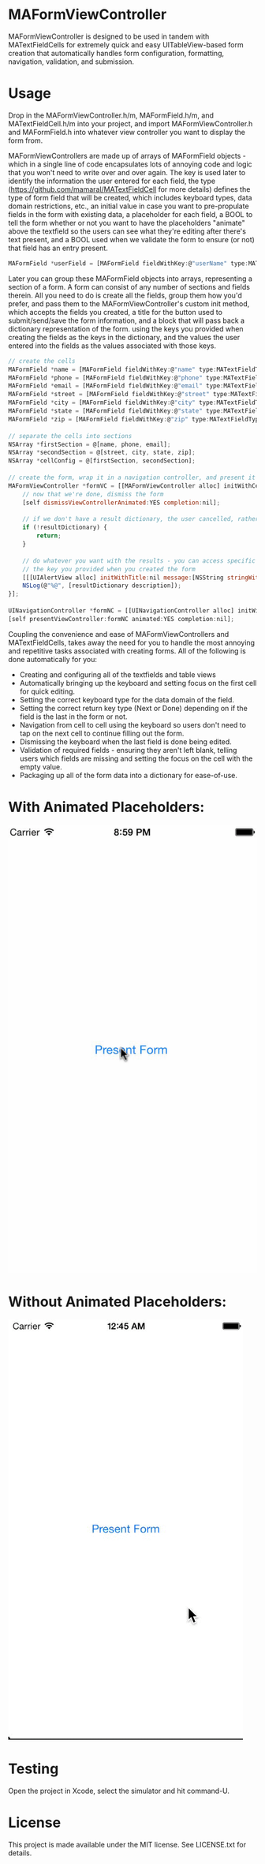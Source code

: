 MAFormViewController
==================

MAFormViewController is designed to be used in tandem with MATextFieldCells for extremely quick and easy UITableView-based form creation that automatically handles form configuration, formatting, navigation, validation, and submission.


Usage
=====

Drop in the MAFormViewController.h/m, MAFormField.h/m, and MATextFieldCell.h/m into your project, and import MAFormViewController.h and MAFormField.h into whatever view controller you want to display the form from.

MAFormViewControllers are made up of arrays of MAFormField objects - which in a single line of code encapsulates lots of annoying code and logic that you won't need to write over and over again. The key is used later to identify the information the user entered for each field, the type (https://github.com/mamaral/MATextFieldCell for more details) defines the type of form field that will be created, which includes keyboard types, data domain restrictions, etc., an initial value in case you want to pre-propulate fields in the form with existing data, a placeholder for each field, a BOOL to tell the form whether or not you want to have the placeholders "animate" above the textfield so the users can see what they're editing after there's text present, and a BOOL used when we validate the form to ensure (or not) that field has an entry present.

```js
MAFormField *userField = [MAFormField fieldWithKey:@"userName" type:MATextFieldTypeName initialValue:nil placeholder:@"Username" required:YES];
```

Later you can group these MAFormField objects into arrays, representing a section of a form. A form can consist of any number of sections and fields therein. All you need to do is create all the fields, group them how you'd prefer, and pass them to the MAFormViewController's custom init method, which accepts the fields you created, a title for the button used to submit/send/save the form information, and a block that will pass back a dictionary representation of the form. using the keys you provided when creating the fields as the keys in the dictionary, and the values the user entered into the fields as the values associated with those keys.

```js
// create the cells
MAFormField *name = [MAFormField fieldWithKey:@"name" type:MATextFieldTypeName initialValue:nil placeholder:@"Full Name" required:YES];
MAFormField *phone = [MAFormField fieldWithKey:@"phone" type:MATextFieldTypePhone initialValue:nil placeholder:@"Phone Number" required:YES];
MAFormField *email = [MAFormField fieldWithKey:@"email" type:MATextFieldTypeEmail initialValue:nil placeholder:@"Email (optional)" required:NO];
MAFormField *street = [MAFormField fieldWithKey:@"street" type:MATextFieldTypeAddress initialValue:nil placeholder:@"Street" required:YES];
MAFormField *city = [MAFormField fieldWithKey:@"city" type:MATextFieldTypeAddress initialValue:nil placeholder:@"City" required:YES];
MAFormField *state = [MAFormField fieldWithKey:@"state" type:MATextFieldTypeStateAbbr initialValue:nil placeholder:@"State" required:YES];
MAFormField *zip = [MAFormField fieldWithKey:@"zip" type:MATextFieldTypeZIP initialValue:nil placeholder:@"ZIP" required:YES];
    
// separate the cells into sections
NSArray *firstSection = @[name, phone, email];
NSArray *secondSection = @[street, city, state, zip];
NSArray *cellConfig = @[firstSection, secondSection];

// create the form, wrap it in a navigation controller, and present it modally
MAFormViewController *formVC = [[MAFormViewController alloc] initWithCellConfigurations:cellConfig actionText:@"Save" animatePlaceholders:YES handler:^(NSDictionary *resultDictionary) {
    // now that we're done, dismiss the form
    [self dismissViewControllerAnimated:YES completion:nil];

    // if we don't have a result dictionary, the user cancelled, rather than submitted the form
    if (!resultDictionary) {
        return;
    }

    // do whatever you want with the results - you can access specific values from the dictionary using
    // the key you provided when you created the form
    [[[UIAlertView alloc] initWithTitle:nil message:[NSString stringWithFormat:@"Thanks for registering %@!", resultDictionary[@"name"]] delegate:nil cancelButtonTitle:@"Yay!" otherButtonTitles:nil] show];
    NSLog(@"%@", [resultDictionary description]);
}];

UINavigationController *formNC = [[UINavigationController alloc] initWithRootViewController:formVC];
[self presentViewController:formNC animated:YES completion:nil];
```

Coupling the convenience and ease of MAFormViewControllers and MATextFieldCells, takes away the need for you to handle the most annoying and repetitive tasks associated with creating forms. All of the following is done automatically for you:

- Creating and configuring all of the textfields and table views
- Automatically bringing up the keyboard and setting focus on the first cell for quick editing.
- Setting the correct keyboard type for the data domain of the field.
- Setting the correct return key type (Next or Done) depending on if the field is the last in the form or not.
- Navigation from cell to cell using the keyboard so users don't need to tap on the next cell to continue filling out the form.
- Dismissing the keyboard when the last field is done being edited.
- Validation of required fields - ensuring they aren't left blank, telling users which fields are missing and setting the focus on the cell with the empty value.
- Packaging up all of the form data into a dictionary for ease-of-use.


With Animated Placeholders:
=====

![demo](Screenshots/form_demo_animated_placeholders.gif)


Without Animated Placeholders:
=====

![demo](Screenshots/form_demo.gif)



Testing
=====

Open the project in Xcode, select the simulator and hit command-U.

License
=====

This project is made available under the MIT license. See LICENSE.txt for details.

